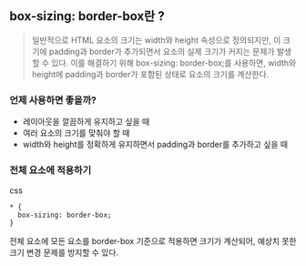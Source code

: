 ## box-sizing: border-box란 ? 
> 일반적으로 HTML 요소의 크기는 width와 height 속성으로 정의되지만, 이 크기에 padding과 border가 추가되면서 요소의 실제 크기가 커지는 문제가 발생할 수 있다.
이를 해결하기 위해 box-sizing: border-box;를 사용하면, width와 height에 padding과 border가 포함된 상태로 요소의 크기를 계산한다.

### 언제 사용하면 좋을까?
+ 레이아웃을 깔끔하게 유지하고 싶을 때
+ 여러 요소의 크기를 맞춰야 할 때
+ width와 height를 정확하게 유지하면서 padding과 border를 추가하고 싶을 때

### 전체 요소에 적용하기

css
```
* {
  box-sizing: border-box;
}

```
전체 요소에 모든 요소를 border-box 기준으로 적용하면 크기가 계산되어, 예상치 못한 크기 변경 문제를 방지할 수 있다.

